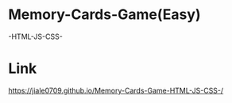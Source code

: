 # Memory-Cards-Game(Easy)
-HTML-JS-CSS-

# Link 
https://jiale0709.github.io/Memory-Cards-Game-HTML-JS-CSS-/
